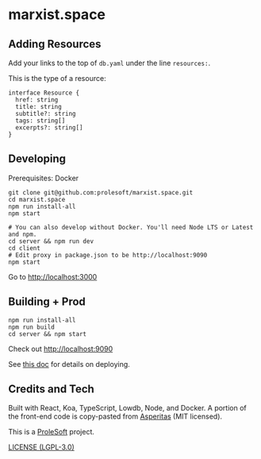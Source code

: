 # marxist.space

## Adding Resources

Add your links to the top of `db.yaml` under the line `resources:`.

This is the type of a resource:

```
interface Resource {
  href: string
  title: string
  subtitle?: string
  tags: string[]
  excerpts?: string[]
}
```

## Developing

Prerequisites: Docker

```shell
git clone git@github.com:prolesoft/marxist.space.git
cd marxist.space
npm run install-all
npm start

# You can also develop without Docker. You'll need Node LTS or Latest and npm.
cd server && npm run dev
cd client
# Edit proxy in package.json to be http://localhost:9090
npm start
```

Go to <http://localhost:3000>

## Building + Prod

```shell
npm run install-all
npm run build
cd server && npm start
```

Check out <http://localhost:9090>

See [this doc](./scripts/deployment/README.md) for details on deploying.

## Credits and Tech

Built with React, Koa, TypeScript, Lowdb, Node, and Docker.
A portion of the front-end code is copy-pasted from
[Asperitas](https://github.com/d11z/asperitas) (MIT licensed).

This is a [ProleSoft](https://prolesoft.github.io) project.

[LICENSE (LGPL-3.0)](./LICENSE.md)

